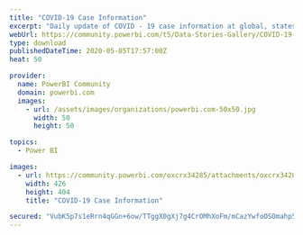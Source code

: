 ```yaml
---
title: "COVID-19 Case Information"
excerpt: "Daily update of COVID - 19 case information at global, states (US) and local level (Houston Area). Overview page give a glance of current infected"
webUrl: https://community.powerbi.com/t5/Data-Stories-Gallery/COVID-19-Case-Information/m-p/1074210
type: download
publishedDateTime: 2020-05-05T17:57:00Z
heat: 50

provider:
  name: PowerBI Community
  domain: powerbi.com
  images:
    - url: /assets/images/organizations/powerbi.com-50x50.jpg
      width: 50
      height: 50

topics:
  - Power BI

images:
  - url: https://community.powerbi.com/oxcrx34285/attachments/oxcrx34285/DataStoriesGallery/3900/4/thumbnail.JPG
    width: 426
    height: 404
    title: "COVID-19 Case Information"

secured: "VubK5p7s1eRrn4qGGn+6ow/TTggX0gXj7g4CrOMhXoFm/mCazYwfoOSOmahp5dr3/qMAxmLA0Xf8Z9hDWpjw2j9QY4RRfM8iWtJoBIdCzR5c42D/L61iPfSZaKwNDiSLL1H5B5p2twE0/D9Sz0X3CWtmDxA7k7pe1XY4x3IqzwQTcvyX4akyl/XwLf0VvS/CgznWR5mmTlVhWmOcbBDUsP8NQ4ycloUToUzjO9oLGpJ/0/oAimDj71ms4U2o9Ua26DqJcY41IymMPvRy0EzALG5sypt+uQk1Ua7STpeKLQughpFevADxLGA1I+EJdfRmzXxGCC+mKO99uMJEP2vviVIFNqRj3+ti7wmhRmtuDc15jqUK70n3XlGaxshb1UaY;o8YJ/NLM8fH5X5yvKuVq4w=="
---
```



